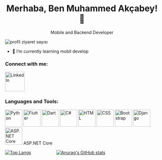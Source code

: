 <h1 align="center">Merhaba, Ben Muhammed Akçabey! 👋</h1>

<p align="center">Mobile and Backend Developer</p>

<p align="left">
  <img src="https://komarev.com/ghpvc/?username=muhammedakcabey" alt="profil ziyaret sayısı" />
</p>

- 🌱 I’m currently learning mobil develop

### Connect with me:

  <a href="https://www.linkedin.com/in/muhammed-akcabey">
    <img src="https://img.icons8.com/color/48/000000/linkedin.png" alt="LinkedIn" width="64" height="64"/>
  </a>

### Languages and Tools:
<p align="left">
  <img src="https://img.icons8.com/color/48/000000/python.png" alt="Python" width="56" height="56"/>
  <img src="https://img.icons8.com/color/48/000000/flutter.png" alt="Flutter" width="56" height="56"/>
  <img src="https://img.icons8.com/color/48/000000/dart.png" alt="Dart" width="56" height="56"/>
  <img src="https://img.icons8.com/color/48/000000/c-sharp-logo.png" alt="C#" width="56" height="56"/>
  <img src="https://img.icons8.com/color/48/000000/html-5.png" alt="HTML" width="56" height="56"/>
  <img src="https://img.icons8.com/color/48/000000/css3.png" alt="CSS" width="56" height="56"/>
  <img src="https://img.icons8.com/color/48/000000/bootstrap.png" alt="Bootstrap" width="56" height="56"/>
  <img src="https://img.icons8.com/color/48/000000/django.png" alt="Django" width="56" height="56"/>
  <img src="https://img.icons8.com/color/48/000000/asp.png" alt="ASP.NET Core" width="56" height="56"/> ASP.NET Core
</p>


[![Top Langs](https://github-readme-stats.vercel.app/api/top-langs/?username=mhmmdakcby&layout=donut)](https://github.com/anuraghazra/github-readme-stats)
&nbsp;&nbsp;&nbsp;&nbsp;&nbsp;&nbsp;&nbsp;&nbsp;&nbsp;&nbsp;&nbsp;&nbsp;&nbsp;&nbsp;&nbsp;&nbsp;&nbsp;&nbsp;&nbsp;
[![Anurag's GitHub stats](https://github-readme-stats.vercel.app/api?username=mhmmdakcby)](https://github.com/anuraghazra/github-readme-stats)






